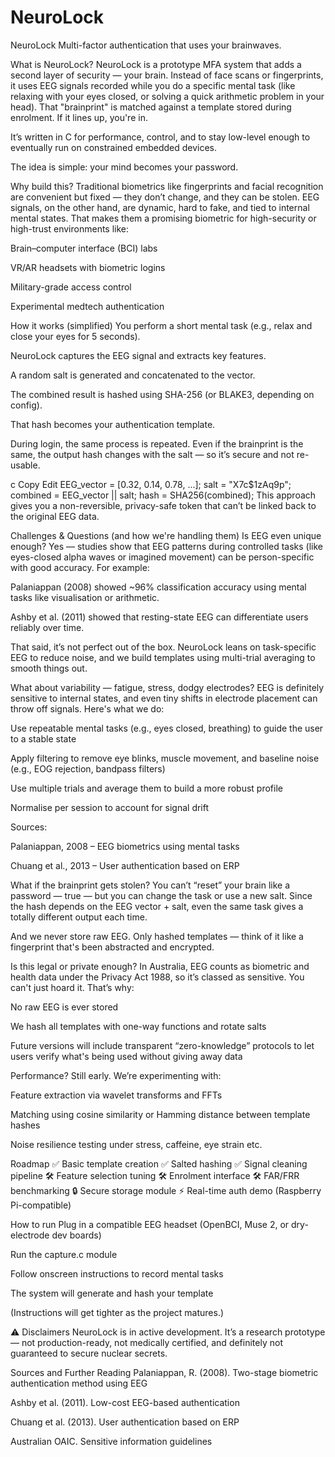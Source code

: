 # NeuroLock

NeuroLock
Multi-factor authentication that uses your brainwaves.

What is NeuroLock?
NeuroLock is a prototype MFA system that adds a second layer of security — your brain. Instead of face scans or fingerprints, it uses EEG signals recorded while you do a specific mental task (like relaxing with your eyes closed, or solving a quick arithmetic problem in your head). That "brainprint" is matched against a template stored during enrolment. If it lines up, you're in.

It’s written in C for performance, control, and to stay low-level enough to eventually run on constrained embedded devices.

The idea is simple: your mind becomes your password.

Why build this?
Traditional biometrics like fingerprints and facial recognition are convenient but fixed — they don’t change, and they can be stolen. EEG signals, on the other hand, are dynamic, hard to fake, and tied to internal mental states. That makes them a promising biometric for high-security or high-trust environments like:

Brain–computer interface (BCI) labs

VR/AR headsets with biometric logins

Military-grade access control

Experimental medtech authentication

How it works (simplified)
You perform a short mental task (e.g., relax and close your eyes for 5 seconds).

NeuroLock captures the EEG signal and extracts key features.

A random salt is generated and concatenated to the vector.

The combined result is hashed using SHA-256 (or BLAKE3, depending on config).

That hash becomes your authentication template.

During login, the same process is repeated. Even if the brainprint is the same, the output hash changes with the salt — so it’s secure and not re-usable.

c
Copy
Edit
EEG_vector = [0.32, 0.14, 0.78, ...];
salt = "X7c$1zAq9p";
combined = EEG_vector || salt;
hash = SHA256(combined);
This approach gives you a non-reversible, privacy-safe token that can’t be linked back to the original EEG data.

Challenges & Questions (and how we're handling them)
Is EEG even unique enough?
Yes — studies show that EEG patterns during controlled tasks (like eyes-closed alpha waves or imagined movement) can be person-specific with good accuracy. For example:

Palaniappan (2008) showed ~96% classification accuracy using mental tasks like visualisation or arithmetic.

Ashby et al. (2011) showed that resting-state EEG can differentiate users reliably over time.

That said, it’s not perfect out of the box. NeuroLock leans on task-specific EEG to reduce noise, and we build templates using multi-trial averaging to smooth things out.

What about variability — fatigue, stress, dodgy electrodes?
EEG is definitely sensitive to internal states, and even tiny shifts in electrode placement can throw off signals. Here's what we do:

Use repeatable mental tasks (e.g., eyes closed, breathing) to guide the user to a stable state

Apply filtering to remove eye blinks, muscle movement, and baseline noise (e.g., EOG rejection, bandpass filters)

Use multiple trials and average them to build a more robust profile

Normalise per session to account for signal drift

Sources:

Palaniappan, 2008 – EEG biometrics using mental tasks

Chuang et al., 2013 – User authentication based on ERP

What if the brainprint gets stolen?
You can’t “reset” your brain like a password — true — but you can change the task or use a new salt. Since the hash depends on the EEG vector + salt, even the same task gives a totally different output each time.

And we never store raw EEG. Only hashed templates — think of it like a fingerprint that's been abstracted and encrypted.

Is this legal or private enough?
In Australia, EEG counts as biometric and health data under the Privacy Act 1988, so it’s classed as sensitive. You can't just hoard it. That’s why:

No raw EEG is ever stored

We hash all templates with one-way functions and rotate salts

Future versions will include transparent “zero-knowledge” protocols to let users verify what's being used without giving away data

Performance?
Still early. We’re experimenting with:

Feature extraction via wavelet transforms and FFTs

Matching using cosine similarity or Hamming distance between template hashes

Noise resilience testing under stress, caffeine, eye strain etc.

Roadmap
✅ Basic template creation
✅ Salted hashing
✅ Signal cleaning pipeline
🛠 Feature selection tuning
🛠 Enrolment interface
🛠 FAR/FRR benchmarking
🔒 Secure storage module
⚡️ Real-time auth demo (Raspberry Pi-compatible)

How to run
Plug in a compatible EEG headset (OpenBCI, Muse 2, or dry-electrode dev boards)

Run the capture.c module

Follow onscreen instructions to record mental tasks

The system will generate and hash your template

(Instructions will get tighter as the project matures.)

⚠️ Disclaimers
NeuroLock is in active development. It’s a research prototype — not production-ready, not medically certified, and definitely not guaranteed to secure nuclear secrets.

Sources and Further Reading
Palaniappan, R. (2008). Two-stage biometric authentication method using EEG

Ashby et al. (2011). Low-cost EEG-based authentication

Chuang et al. (2013). User authentication based on ERP

Australian OAIC. Sensitive information guidelines
